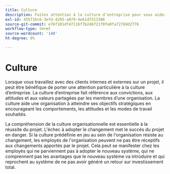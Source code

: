 ```yaml
---
title: Culture
description: Faites attention à la culture d’entreprise pour vous aider à atteindre vos objectifs stratégiques.
exl-id: 455716c6-3efd-4295-a079-4e61df313386
source-git-commit: e76f101df47116f7b246f21f0fe0fa72769d2776
workflow-type: tm+mt
source-wordcount: '148'
ht-degree: 0%

---
```


# Culture

Lorsque vous travaillez avec des clients internes et externes sur un projet, il peut être bénéfique de porter une attention particulière à la culture d’entreprise. La culture d’entreprise fait référence aux convictions, aux attitudes et aux valeurs partagées par les membres d’une organisation. La culture aide une organisation à atteindre ses objectifs stratégiques en encourageant les comportements, les attitudes et les modes de travail souhaités.

La compréhension de la culture organisationnelle est essentielle à la réussite du projet. L&#39;échec à adopter le changement met le succès du projet en danger. Si la culture prédéfinie en jeu au sein de l&#39;organisation résiste au changement, les employés de l&#39;organisation peuvent ne pas être réceptifs aux changements apportés par le projet. Cela peut se manifester chez les employés qui ne parviennent pas à adopter le nouveau système, qui ne comprennent pas les avantages que le nouveau système va introduire et qui reprochent au système de ne pas avoir généré un retour sur investissement total.
